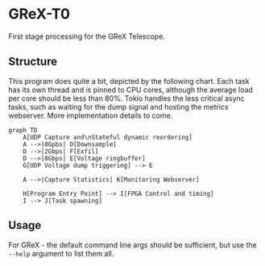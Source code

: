 # GReX-T0

First stage processing for the GReX Telescope.

## Structure

This program does quite a bit, depicted by the following chart. Each task has its own thread and is pinned to CPU cores, although the average load per core should be less than 80%.
Tokio handles the less critical async tasks, such as waiting for the dump signal and hosting the metrics webserver.
More implementation details to come.

```mermaid
graph TD
    A[UDP Capture and\nStateful dynamic reordering]
    A -->|8Gpbs| D[Downsample]
    D -->|2Gbps| F[Exfil]
    D -->|8Gbps| E[Voltage ringbuffer]
    G[UDP Voltage dump triggering] --> E

    A -->|Capture Statistics| K[Monitoring Webserver]

    H[Program Entry Point] --> I[FPGA Control and timing]
    I --> J[Task spawning]
```

## Usage

For GReX - the default command line args should be sufficient, but use the `--help` argument to list them all.
